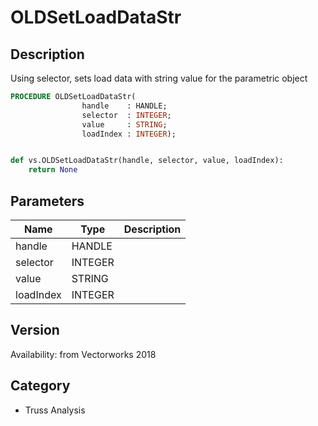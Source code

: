 # OLDSetLoadDataStr

## Description
Using selector, sets load data with string value for the parametric object

```pascal
PROCEDURE OLDSetLoadDataStr(
				handle    : HANDLE;
				selector  : INTEGER;
				value     : STRING;
				loadIndex : INTEGER);
```

```python

def vs.OLDSetLoadDataStr(handle, selector, value, loadIndex):
    return None
```

## Parameters
|Name|Type|Description|
|---|---|---|
|handle|HANDLE||
|selector|INTEGER||
|value|STRING||
|loadIndex|INTEGER||

## Version
Availability: from Vectorworks 2018
## Category
* Truss Analysis


